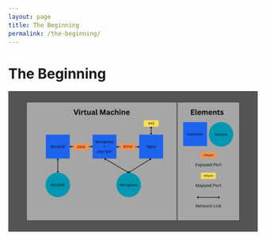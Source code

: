 ```yaml
---
layout: page
title: The Beginning
permalink: /the-beginning/
---
```


# The Beginning
![Mandatory Architecture](/assets/images/mandatory_architecture.png)
